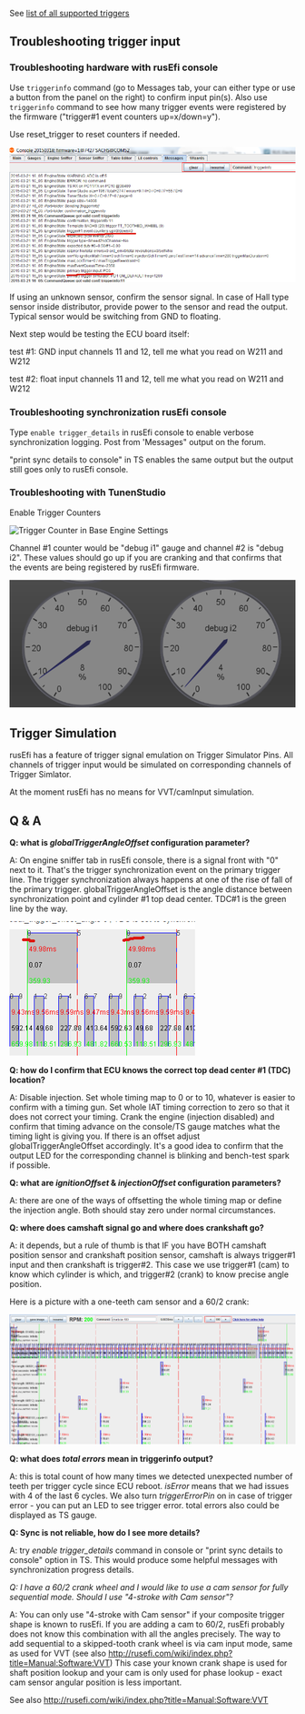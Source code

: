 See [list of all supported triggers](All_Supported_Triggers)

## Troubleshooting trigger input

### Troubleshooting hardware with rusEfi console

Use `triggerinfo` command (go to Messages tab, your can either type or use a button from the panel on the right) to confirm input pin(s). Also use `triggerinfo` command to see how many trigger events were registered by the firmware ("trigger#1 event counters up=x/down=y").

Use reset_trigger to reset counters if needed.

![triggerinfo Example](Images/triggerinfo.png)

If using an unknown sensor, confirm the sensor signal. In case of Hall type sensor inside distributor, provide power to the sensor and read the output. Typical sensor would be switching from GND to floating.

Next step would be testing the ECU board itself:

test #1: GND input channels 11 and 12, tell me what you read on W211 and W212

test #2: float input channels 11 and 12, tell me what you read on W211 and W212

### Troubleshooting synchronization rusEfi console

Type `enable trigger_details` in rusEfi console to enable verbose synchronization logging. Post from 'Messages" output on the forum.

"print sync details to console" in TS enables the same output but the output still goes only to rusEfi console.

### Troubleshooting with TunenStudio

Enable Trigger Counters

![Trigger Counter in Base Engine Settings](Images/trigger_counter.png)

Channel #1 counter would be "debug i1" gauge and channel #2 is "debug i2". These values should go up if you are cranking and that confirms that the events are being registered by rusEfi firmware.

![Debug Gauges](Images/debug_gauges_counter.png)

## Trigger Simulation

rusEfi has a feature of trigger signal emulation on Trigger Simulator Pins. All channels of trigger input would be simulated on corresponding channels of Trigger Simlator.

At the moment rusEfi has no means for VVT/camInput simulation.

## Q & A

**Q: what is _globalTriggerAngleOffset_ configuration parameter?**

A: On engine sniffer tab in rusEfi console, there is a signal front with "0" next to it. That's the trigger synchronization event on the primary trigger line. The trigger synchronization always happens at one of the rise of fall of the primary trigger. globalTriggerAngleOffset is the angle distance between synchronization point and cylinder #1 top dead center. TDC#1 is the green line by the way.

![Sync Point](Images/Sync_point_highlighed.png)

**Q: how do I confirm that ECU knows the correct top dead center #1 (TDC) location?**

A: Disable injection. Set whole timing map to 0 or to 10, whatever is easier to confirm with a timing gun. Set whole IAT timing correction to zero so that it does not correct your timing. Crank the engine (injection disabled) and confirm that timing advance on the console/TS gauge matches what the timing light is giving you. If there is an offset adjust globalTriggerAngleOffset accordingly. It's a good idea to confirm that the output LED for the corresponding channel is blinking and bench-test spark if possible.

**Q: what are _ignitionOffset_ & _injectionOffset_ configuration parameters?**

A: there are one of the ways of offsetting the whole timing map or define the injection angle. Both should stay zero under normal circumstances.

**Q: where does camshaft signal go and where does crankshaft go?**

A: it depends, but a rule of thumb is that IF you have BOTH camshaft position sensor and crankshaft position sensor, camshaft is always trigger#1 input and then crankshaft is trigger#2. This case we use trigger#1 (cam) to know which cylinder is which, and trigger#2 (crank) to know precise angle position.

Here is a picture with a one-teeth cam sensor and a 60/2 crank:

![Sniffer](Images/60_2_with_cam.png)

**Q: what does _total errors_ mean in triggerinfo output?**

A: this is total count of how many times we detected unexpected number of teeth per trigger cycle since ECU reboot. _isError_ means that we had issues with 4 of the last 6 cycles. We also turn _triggerErrorPin_ on in case of trigger error - you can put an LED to see trigger error. total errors also could be displayed as TS gauge.


**Q: Sync is not reliable, how do I see more details?**

A: try _enable trigger_details_ command in console or "print sync details to console" option in TS. This would produce some helpful messages with synchronization progress details.


*Q: I have a 60/2 crank wheel and I would like to use a cam sensor for fully sequential mode. Should I use "4-stroke with Cam sensor"?*

A: You can only use "4-stroke with Cam sensor" if your composite trigger shape is known to rusEfi. If you are adding a cam to 60/2, rusEfi probably does not know this combination with all the angles precisely. The way to add sequential to a skipped-tooth crank wheel is via cam input mode, same as used for VVT (see also http://rusefi.com/wiki/index.php?title=Manual:Software:VVT)
This case your known crank shape is used for shaft position lookup and your cam is only used for phase lookup - exact cam sensor angular position is less important.

See also http://rusefi.com/wiki/index.php?title=Manual:Software:VVT
